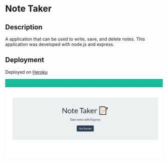 # Note Taker

## Description

A application that can be used to write, save, and delete notes. This application was developed with node.js and express.

## Deployment

Deployed on [Heroku](https://note-taker-hexiang.herokuapp.com/)

![screen_shot](public/assets/screen_shot.JPG)
